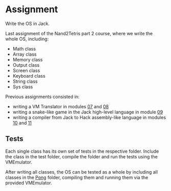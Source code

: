 # Assignment

Write the OS in Jack.

Last assignment of the Nand2Tetris part 2 course, where we write the whole OS, including:

- Math class
- Array class
- Memory class
- Output class
- Screen class
- Keyboard class
- String class
- Sys class

Previous assignments consisted in:

- writing a VM Translator in modules [07](../07) and [08](../08)
- writing a snake-like game in the Jack high-level language in module [09](../09)
- writing a compiler from Jack to Hack assembly-like language in modules [10](../10) and [11](../11)

## Tests

Each single class has its own set of tests in the respective folder. Include the class in the test folder, compile the folder and run the tests using the VMEmulator.

After writing all classes, the OS can be tested as a whole by including all classes in the [Pong](./Pong) folder, compiling them and running them via the provided VMEmulator.
